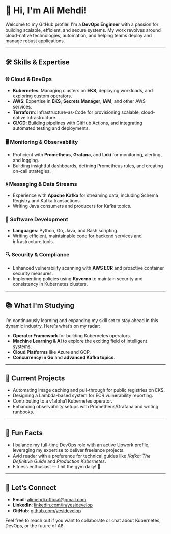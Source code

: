 # 👋 Hi, I'm Ali Mehdi!  

Welcome to my GitHub profile! I'm a **DevOps Engineer** with a passion for building scalable, efficient, and secure systems. My work revolves around cloud-native technologies, automation, and helping teams deploy and manage robust applications.

---

## 🛠️ Skills & Expertise  

### 🌐 Cloud & DevOps  
- **Kubernetes**: Managing clusters on **EKS**, deploying workloads, and exploring custom operators.  
- **AWS**: Expertise in **EKS**, **Secrets Manager**, **IAM**, and other AWS services.  
- **Terraform**: Infrastructure-as-Code for provisioning scalable, cloud-native infrastructure.  
- **CI/CD**: Building pipelines with GitHub Actions, and integrating automated testing and deployments.

### 🖥️ Monitoring & Observability  
- Proficient with **Prometheus**, **Grafana**, and **Loki** for monitoring, alerting, and logging.  
- Building insightful dashboards, defining Prometheus rules, and creating on-call strategies.  

### 🌀 Messaging & Data Streams  
- Experience with **Apache Kafka** for streaming data, including Schema Registry and Kafka transactions.  
- Writing Java consumers and producers for Kafka topics.

### 🚀 Software Development  
- **Languages**: Python, Go, Java, and Bash scripting.  
- Writing efficient, maintainable code for backend services and infrastructure tools.  

### 🔍 Security & Compliance  
- Enhanced vulnerability scanning with **AWS ECR** and proactive container security measures.  
- Implementing policies using **Kyverno** to maintain security and consistency in Kubernetes clusters.  

---

## 📚 What I'm Studying  
I’m continuously learning and expanding my skill set to stay ahead in this dynamic industry. Here's what’s on my radar:  
- **Operator Framework** for building Kubernetes operators.  
- **Machine Learning & AI** to explore the exciting field of intelligent systems.  
- **Cloud Platforms** like Azure and GCP.  
- **Concurrency in Go** and **advanced Kafka topics**.

---

## 🚀 Current Projects  
- Automating image caching and pull-through for public registries on EKS.  
- Designing a Lambda-based system for ECR vulnerability reporting.  
- Contributing to a v1alpha1 Kubernetes operator.  
- Enhancing observability setups with Prometheus/Grafana and writing runbooks.  

---

## 📌 Fun Facts  
- I balance my full-time DevOps role with an active Upwork profile, leveraging my expertise to deliver freelance projects.  
- Avid reader with a preference for technical guides like *Kafka: The Definitive Guide* and *Production Kubernetes*.  
- Fitness enthusiast — I hit the gym daily! 💪

---

## 🤝 Let’s Connect  
- **Email**: [alimehdi.official@gmail.com](mailto:alimehdi.official@gmail.com)  
- **LinkedIn**: [linkedin.com/in/yesidevelop](https://linkedin.com/in/yesidevelop)  
- **GitHub**: [github.com/yesidevelop](https://github.com/yesidevelop)  

Feel free to reach out if you want to collaborate or chat about Kubernetes, DevOps, or the future of AI!  
